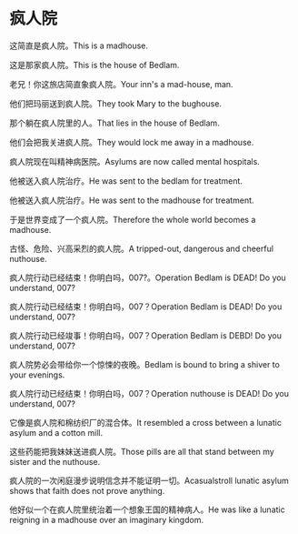 # 疯人院

<p><span class="chinese">这简直是疯人院。</span><span class="english">This is a madhouse.</span></p>

<p><span class="chinese">这是那家疯人院。</span><span class="english">This is the house of Bedlam.</span></p>

<p><span class="chinese">老兄！你这旅店简直象疯人院。</span><span class="english">Your inn's a mad-house, man.</span></p>

<p><span class="chinese">他们把玛丽送到疯人院。</span><span class="english">They took Mary to the bughouse.</span></p>

<p><span class="chinese">那个躺在疯人院里的人。</span><span class="english">That lies in the house of Bedlam.</span></p>

<p><span class="chinese">他们会把我关进疯人院。</span><span class="english">They would lock me away in a madhouse.</span></p>

<p><span class="chinese">疯人院现在叫精神病医院。</span><span class="english">Asylums are now called mental hospitals.</span></p>

<p><span class="chinese">他被送入疯人院治疗。</span><span class="english">He was sent to the bedlam for treatment.</span></p>

<p><span class="chinese">他被送入疯人院治疗。</span><span class="english">He was sent to the madhouse for treatment.</span></p>

<p><span class="chinese">于是世界变成了一个疯人院。</span><span class="english">Therefore the whole world becomes a madhouse.</span></p>

<p><span class="chinese">古怪、危险、兴高采烈的疯人院。</span><span class="english">A tripped-out, dangerous and cheerful nuthouse.</span></p>

<p><span class="chinese">疯人院行动已经结束！你明白吗，007?。</span><span class="english">Operation Bedlam is DEAD! Do you understand, 007?</span></p>

<p><span class="chinese">疯人院行动已经结束！你明白吗，007？</span><span class="english">Operation Bedlam is DEAD! Do you understand, 007?</span></p>

<p><span class="chinese">疯人院行动已经竣事！你明白吗，007？</span><span class="english">Operation Bedlam is DEBD! Do you understand, 007?</span></p>

<p><span class="chinese">疯人院势必会带给你一个惊悚的夜晚。</span><span class="english">Bedlam is bound to bring a shiver to your evenings.</span></p>

<p><span class="chinese">疯人院行动已经结束！你明白吗，007？</span><span class="english">Operation nuthouse is DEAD! Do you understand, 007?</span></p>

<p><span class="chinese">它像是疯人院和棉纺织厂的混合体。</span><span class="english">It resembled a cross between a lunatic asylum and a cotton mill.</span></p>

<p><span class="chinese">这些药能把我妹妹送进疯人院。</span><span class="english">Those pills are all that stand between my sister and the nuthouse.</span></p>

<p><span class="chinese">疯人院的一次闲庭漫步说明信念并不能证明一切。</span><span class="english">Acasualstroll lunatic asylum shows that faith does not prove anything.</span></p>

<p><span class="chinese">他好似一个在疯人院里统治着一个想象王国的精神病人。</span><span class="english">He was like a lunatic reigning in a madhouse over an imaginary kingdom.</span></p>

